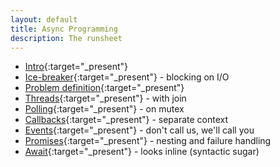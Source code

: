 ```yaml
---
layout: default
title: Async Programming
description: The runsheet
---
```


- [Intro](/){:target="_present"}
- [Ice-breaker](Ice-breaker){:target="_present"} - blocking on I/O
- [Problem definition](Sync){:target="_present"}
- [Threads](Threads){:target="_present"} - with join
- [Polling](Polling){:target="_present"} - on mutex
- [Callbacks](Callbacks){:target="_present"} - separate context
- [Events](Events){:target="_present"} - don't call us, we'll call you
- [Promises](Promises){:target="_present"} - nesting and failure handling
- [Await](Await){:target="_present"} - looks inline (syntactic sugar)
